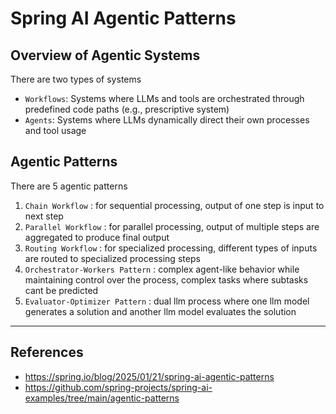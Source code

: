 # Spring AI Agentic Patterns

## Overview of Agentic Systems

There are two types of systems

- `Workflows`: Systems where LLMs and tools are orchestrated through predefined code paths (e.g., prescriptive system)
- `Agents`: Systems where LLMs dynamically direct their own processes and tool usage

## Agentic Patterns

There are 5 agentic patterns

1. `Chain Workflow` : for sequential processing, output of one step is input to next step
2. `Parallel Workflow` : for parallel processing, output of multiple steps are aggregated to produce final output
3. `Routing Workflow` : for specialized processing, different types of inputs are routed to specialized processing steps
4. `Orchestrator-Workers Pattern` : complex agent-like behavior while maintaining control over the process, complex
   tasks where subtasks cant be predicted
5. `Evaluator-Optimizer Pattern` : dual llm process where one llm model generates a solution and another llm model
   evaluates the solution

---

## References

- https://spring.io/blog/2025/01/21/spring-ai-agentic-patterns
- https://github.com/spring-projects/spring-ai-examples/tree/main/agentic-patterns
